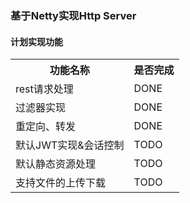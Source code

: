 
### 基于Netty实现Http Server

#### 计划实现功能

<table>
    <tr>
        <th>功能名称</th>
        <th>是否完成</th>
    </tr>
    <tr>
        <td>rest请求处理</td>
        <td>DONE</td>
    </tr>
    <tr>
        <td>过滤器实现</td>
        <td>DONE</td>
    </tr>
    <tr>
        <td>重定向、转发</td>
        <td>DONE</td>
    </tr>
    <tr>
        <td>默认JWT实现&会话控制</td>
        <td>TODO</td>
    </tr>
    <tr>
        <td>默认静态资源处理</td>
        <td>TODO</td>
    </tr>
    <tr>
        <td>支持文件的上传下载</td>
        <td>TODO</td>
    </tr>
</table>
